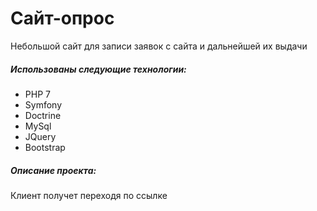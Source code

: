 # Сайт-опрос
Небольшой сайт для записи заявок с сайта и дальнейшей их выдачи
##### Использованы следующие технологии:
* PHP 7
* Symfony
* Doctrine
* MySql
* JQuery
* Bootstrap

##### Описание проекта:
Клиент получет переходя по ссылке 
